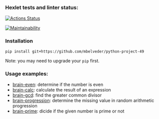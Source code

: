 ### Hexlet tests and linter status:
[![Actions Status](https://github.com/mbelveder/python-project-49/workflows/hexlet-check/badge.svg)](https://github.com/mbelveder/python-project-49/actions)

[![Maintainability](https://api.codeclimate.com/v1/badges/6782d3b6879fb613686b/maintainability)](https://codeclimate.com/github/mbelveder/python-project-49/maintainability)

### Installation

`pip install git+https://github.com/mbelveder/python-project-49`

Note: you may need to upgrade your `pip` first.

### Usage examples:
- [brain-even](https://asciinema.org/a/yFpz0zS0fx12CdZWrlbd3pxUO): determine if the number is even
- [brain-calc](https://asciinema.org/a/hwyChjqOheuYjJNP2QbvwI4yQ): calculate the result of an expression
- [brain-gcd](https://asciinema.org/a/4TDgiUaUXG4CUKCXiFbE7X5Cv): find the greater common divisor
- [brain-progression](https://asciinema.org/a/Fg29Tkoj4L1nA0hTos6g3xOMH): determine the missing value in random arithmetic progression
- [brain-prime](https://asciinema.org/a/RR1TI0BDoD1CPbP76TW96HHha): dicide if the given number is prime or not